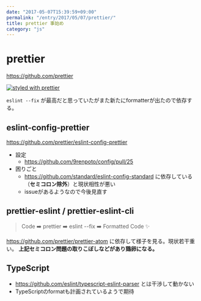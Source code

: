 ```yaml
---
date: "2017-05-07T15:39:59+09:00"
permalink: "/entry/2017/05/07/prettier/"
title: prettier 事始め
category: "js"
---
```


# prettier

<https://github.com/prettier>

[![styled with prettier](https://img.shields.io/badge/styled_with-prettier-ff69b4.svg)](https://github.com/prettier/prettier)

`eslint --fix` が最高だと思っていたがまた新たにformatterが出たので依存する。

## eslint-config-prettier

<https://github.com/prettier/eslint-config-prettier>

- 設定
  - <https://github.com/9renpoto/config/pull/25>
- 困りごと
  - <https://github.com/standard/eslint-config-standard> に依存している（**セミコロン除外**）と現状相性が悪い
  - issueがあるようなので今後見直す

## prettier-eslint / prettier-eslint-cli

> Code ➡️ prettier ➡️ eslint --fix ➡️ Formatted Code ✨

<https://github.com/prettier/prettier-atom> に依存して様子を見る。現状若干重い。 **上記セミコロン問題の取りこぼしなどがあり鶏卵になる。**

## TypeScript

- <https://github.com/eslint/typescript-eslint-parser> とは干渉して動かない
- TypeScriptのformatも計画されているようで期待
